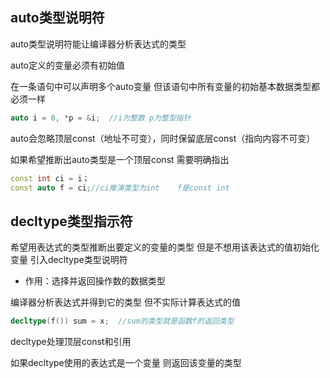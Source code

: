## auto类型说明符

auto类型说明符能让编译器分析表达式的类型  

auto定义的变量必须有初始值

在一条语句中可以声明多个auto变量  但该语句中所有变量的初始基本数据类型都必须一样

```C++
auto i = 0, *p = &i;  //i为整数 p为整型指针
```

auto会忽略顶层const（地址不可变），同时保留底层const（指向内容不可变）

如果希望推断出auto类型是一个顶层const  需要明确指出

```C++
const int ci = i；
const auto f = ci;//ci推演类型为int    f是const int
```



## decltype类型指示符

希望用表达式的类型推断出要定义的变量的类型 但是不想用该表达式的值初始化变量  引入decltype类型说明符
- 作用：选择并返回操作数的数据类型

编译器分析表达式并得到它的类型  但不实际计算表达式的值

```C++
decltype(f()) sum = x;  //sum的类型就是函数f的返回类型
```

decltype处理顶层const和引用

如果decltype使用的表达式是一个变量  则返回该变量的类型

